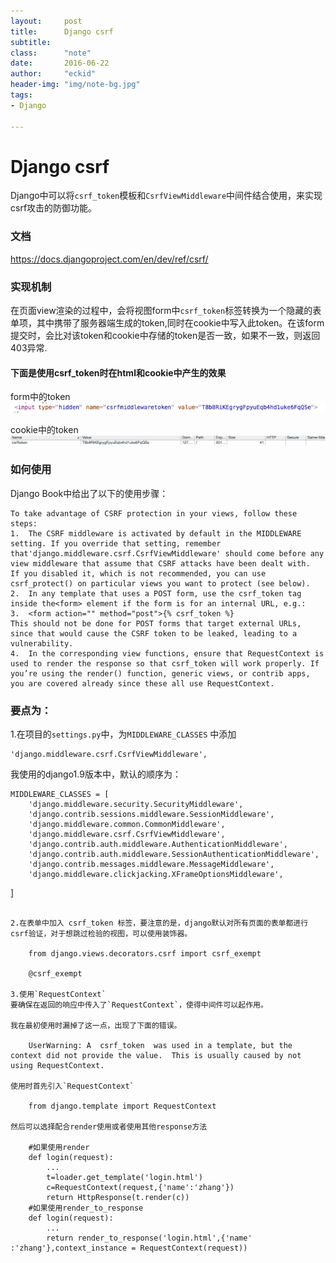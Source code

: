 ```yaml
---
layout:     post
title:      Django csrf
subtitle:   
class:		"note"
date:       2016-06-22
author:     "eckid"
header-img: "img/note-bg.jpg"
tags:
- Django

---
```

# Django csrf

Django中可以将` csrf_token `模板和`CsrfViewMiddleware`中间件结合使用，来实现csrf攻击的防御功能。

### 文档
https://docs.djangoproject.com/en/dev/ref/csrf/

### 实现机制
在页面view渲染的过程中，会将视图form中` csrf_token `标签转换为一个隐藏的表单项，其中携带了服务器端生成的token,同时在cookie中写入此token。在该form提交时，会比对该token和cookie中存储的token是否一致，如果不一致，则返回403异常.

#### 下面是使用csrf_token时在html和cookie中产生的效果
form中的token
![form-csrf](/img/django-csrf-form.png)

cookie中的token
![cookie-csrf](/img/django-csrf-cookie.png)

### 如何使用
Django Book中给出了以下的使用步骤：

```
To take advantage of CSRF protection in your views, follow these steps:
1.	The CSRF middleware is activated by default in the MIDDLEWARE setting. If you override that setting, remember that'django.middleware.csrf.CsrfViewMiddleware' should come before any view middleware that assume that CSRF attacks have been dealt with.
If you disabled it, which is not recommended, you can use csrf_protect() on particular views you want to protect (see below).
2.	In any template that uses a POST form, use the csrf_token tag inside the<form> element if the form is for an internal URL, e.g.:
3.	<form action="" method="post">{% csrf_token %}
This should not be done for POST forms that target external URLs, since that would cause the CSRF token to be leaked, leading to a vulnerability.
4.	In the corresponding view functions, ensure that RequestContext is used to render the response so that csrf_token will work properly. If you’re using the render() function, generic views, or contrib apps, you are covered already since these all use RequestContext.
```
### 要点为：
1.在项目的`settings.py`中，为`MIDDLEWARE_CLASSES` 中添加

    'django.middleware.csrf.CsrfViewMiddleware',
  
 我使用的django1.9版本中，默认的顺序为：

    MIDDLEWARE_CLASSES = [
        'django.middleware.security.SecurityMiddleware',
        'django.contrib.sessions.middleware.SessionMiddleware',
        'django.middleware.common.CommonMiddleware',
        'django.middleware.csrf.CsrfViewMiddleware',
        'django.contrib.auth.middleware.AuthenticationMiddleware',
        'django.contrib.auth.middleware.SessionAuthenticationMiddleware',
        'django.contrib.messages.middleware.MessageMiddleware',
        'django.middleware.clickjacking.XFrameOptionsMiddleware',
]
```

2.在表单中加入 csrf_token 标签，要注意的是，django默认对所有页面的表单都进行csrf验证，对于想跳过检验的视图，可以使用装饰器。
    
    from django.views.decorators.csrf import csrf_exempt

    @csrf_exempt

3.使用`RequestContext`
要确保在返回的响应中传入了`RequestContext`，使得中间件可以起作用。

我在最初使用时漏掉了这一点，出现了下面的错误。

    UserWarning: A  csrf_token  was used in a template, but the context did not provide the value.  This is usually caused by not using RequestContext.

使用时首先引入`RequestContext`

    from django.template import RequestContext
    
然后可以选择配合render使用或者使用其他response方法

    #如果使用render
    def login(request):
        ...
        t=loader.get_template('login.html')
        c=RequestContext(request,{'name':'zhang'})
        return HttpResponse(t.render(c))
    #如果使用render_to_response
    def login(request):
        ...
        return render_to_response('login.html',{'name'    :'zhang'},context_instance = RequestContext(request))

